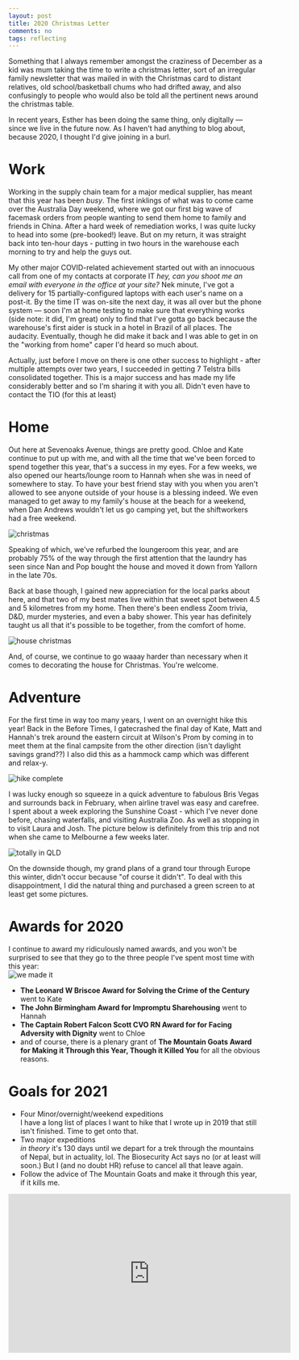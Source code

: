 ```yaml
---
layout: post
title: 2020 Christmas Letter
comments: no
tags: reflecting
---
```

Something that I always remember amongst the craziness of December as a kid was mum taking the time to write a christmas letter, sort of an irregular family newsletter that was mailed in with the Christmas card to distant relatives, old school/basketball chums who had drifted away, and also confusingly to people who would also be told all the pertinent news around the christmas table.

In recent years, Esther has been doing the same thing, only digitally &mdash; since we live in the future now. As I haven't had anything to blog about, because 2020, I thought I'd give joining in a burl.

<!--more-->

# Work
Working in the supply chain team for a major medical supplier, has meant that this year has been *busy*. The first inklings of what was to come came over the Australia Day weekend, where we got our first big wave of facemask orders from people wanting to send them home to family and friends in China. After a hard week of remediation works, I was quite lucky to head into some (pre-booked!) leave. But on my return, it was straight back into ten-hour days - putting in two hours in the warehouse each morning to try and help the guys out.

My other major COVID-related achievement started out with an innocuous call from one of my contacts at corporate IT *hey, can you shoot me an email with everyone in the office at your site?* Nek minute, I've got a delivery for 15 partially-configured laptops with each user's name on a post-it. By the time IT was on-site the next day, it was all over but the phone system &mdash; soon I'm at home testing to make sure that everything works (side note: it did, I'm great) only to find that I've gotta go back because the warehouse's first aider is stuck in a hotel in Brazil of all places. The audacity. Eventually, though he did make it back and I was able to get in on the "working from home" caper I'd heard so much about.

Actually, just before I move on there is one other success to highlight - after multiple attempts over two years, I succeeded in getting 7 Telstra bills consolidated together. This is a major success and has made my life considerably better and so I'm sharing it with you all. Didn't even have to contact the TIO (for this at least)

# Home
Out here at Sevenoaks Avenue, things are pretty good. Chloe and Kate continue to put up with me, and with all the time that we've been forced to spend together this year, that's a success in my eyes. For a few weeks, we also opened our hearts/lounge room to Hannah when she was in need of somewhere to stay. To have your best friend stay with you when you aren't allowed to see anyone outside of your house is a blessing indeed. We even managed to get away to my family's house at the beach for a weekend, when Dan Andrews wouldn't let us go camping yet, but the shiftworkers had a free weekend. 

![christmas](/blog/assets/2020-12/christmas.jpeg)

Speaking of which, we've refurbed the loungeroom this year, and are probably 75% of the way through the first attention that the laundry has seen since Nan and Pop bought the house and moved it down from Yallorn in the late 70s. 

Back at base though, I gained new appreciation for the local parks about here, and that two of my best mates live within that sweet spot between 4.5 and 5 kilometres from my home. Then there's been endless Zoom trivia, D&D, murder mysteries, and even a baby shower. This year has definitely taught us all that it's possible to be together, from the comfort of home.

![house christmas](/blog/assets/2020-12/christmas_lights.jpg)

And, of course, we continue to go waaay harder than necessary when it comes to decorating the house for Christmas. You're welcome.

# Adventure
For the first time in way too many years, I went on an overnight hike this year! Back in the Before Times, I gatecrashed the final day of Kate, Matt and Hannah's trek around the eastern circuit at Wilson's Prom by coming in to meet them at the final campsite from the other direction (isn't daylight savings grand??) I also did this as a hammock camp which was different and relax-y.

![hike complete](/blog/assets/2020-12/hike_complete.jpeg)

I was lucky enough so squeeze in a quick adventure to fabulous Bris Vegas and surrounds back in February, when airline travel was easy and carefree. I spent about a week exploring the Sunshine Coast - which I've never done before, chasing waterfalls, and visiting Australia Zoo. As well as stopping in to visit Laura and Josh. The picture below is definitely from this trip and not when she came to Melbourne a few weeks later.

![totally in QLD](/blog/assets/2020-12/laura_defs_qld.jpg)

On the downside though, my grand plans of a grand tour through Europe this winter, didn't occur because "of course it didn't". To deal with this disappointment, I did the natural thing and purchased a green screen to at least get some pictures.

# Awards for 2020
I continue to award my ridiculously named awards, and you won't be surprised to see that they go to the three people I've spent most time with this year:  
![we made it](/blog/assets/2020-12/celebrate.jpeg)
* **The Leonard W Briscoe Award for Solving the Crime of the Century** went to Kate
* **The John Birmingham Award for Impromptu Sharehousing** went to Hannah
* **The Captain Robert Falcon Scott CVO RN Award for for Facing Adversity with Dignity** went to Chloe
* and of course, there is a plenary grant of **The Mountain Goats Award for Making it Through this Year, Though it Killed You** for all the obvious reasons.

# Goals for 2021
* Four Minor/overnight/weekend expeditions  
I have a long list of places I want to hike that I wrote up in 2019 that still isn't finished. Time to get onto that.
* Two major expeditions  
*in theory* it's 130 days until we depart for a trek through the mountains of Nepal, but in actuality, lol. The Biosecurity Act says no (or at least will soon.) But I (and no doubt HR) refuse to cancel all that leave again.
* Follow the advice of The Mountain Goats and make it through this year, if it kills me.

<iframe width="560" height="315" align="center" src="https://www.youtube.com/embed/ii6kJaGiRaI" frameborder="0" allow="accelerometer; autoplay; clipboard-write; encrypted-media; gyroscope; picture-in-picture" allowfullscreen></iframe>
